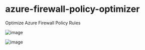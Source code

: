 # azure-firewall-policy-optimizer
Optimize Azure Firewall Policy Rules

![image](https://github.com/nguyenviettung7691/azure-firewall-policy-optimizer/assets/39761347/b96fb65d-0ad1-4d1c-b655-250eb06ec660)

![image](https://github.com/nguyenviettung7691/azure-firewall-policy-optimizer/assets/39761347/27bac339-1634-424a-8466-78c17b9a9fee)
